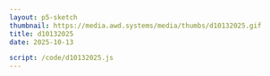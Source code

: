 ```yaml
---
layout: p5-sketch
thumbnail: https://media.awd.systems/media/thumbs/d10132025.gif
title: d10132025
date: 2025-10-13

script: /code/d10132025.js
---
```

